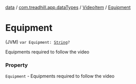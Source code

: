 [data](../../index.md) / [com.treadhill.app.dataTypes](../index.md) / [VideoItem](index.md) / [Equipment](./-equipment.md)

# Equipment

(JVM) `var Equipment: `[`String`](https://kotlinlang.org/api/latest/jvm/stdlib/kotlin/-string/index.html)`?`

Equipments required to follow the video

### Property

`Equipment` - Equipments required to follow the video